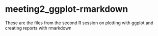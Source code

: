 # meeting2_ggplot-rmarkdown

These are the files from the second R session on plotting with ggplot and creating reports with rmarkdown
